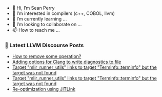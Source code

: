 - 👋 Hi, I’m Sean Perry
- 👀 I’m interested in compilers (c++, COBOL, llvm)
- 🌱 I’m currently learning ...
- 💞️ I’m looking to collaborate on ...
- 📫 How to reach me ...

<!---
s66perry/s66perry is a ✨ special ✨ repository because its `README.md` (this file) appears on your GitHub profile.
You can click the Preview link to take a look at your changes.
--->
### 📕 Latest LLVM Discourse Posts

<!-- DISCOURSE-LLVM:START -->
- [How to remove some operation?](https://discourse.llvm.org/t/how-to-remove-some-operation/68395#post_3)
- [Adding options for Clang to write diagnostics to file](https://discourse.llvm.org/t/adding-options-for-clang-to-write-diagnostics-to-file/67762#post_5)
- [Target &quot;mlir_runner_utils&quot; links to target &quot;Terminfo::terminfo&quot; but the target was not found](https://discourse.llvm.org/t/target-mlir-runner-utils-links-to-target-terminfo-terminfo-but-the-target-was-not-found/68397#post_2)
- [Target &quot;mlir_runner_utils&quot; links to target &quot;Terminfo::terminfo&quot; but the target was not found](https://discourse.llvm.org/t/target-mlir-runner-utils-links-to-target-terminfo-terminfo-but-the-target-was-not-found/68397#post_1)
- [Re-optimization using JITLink](https://discourse.llvm.org/t/re-optimization-using-jitlink/68260#post_5)
<!-- DISCOURSE-LLVM:END -->
